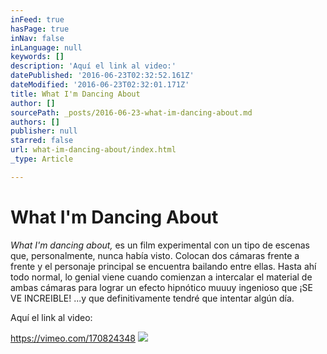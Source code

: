 ```yaml
---
inFeed: true
hasPage: true
inNav: false
inLanguage: null
keywords: []
description: 'Aquí el link al video:'
datePublished: '2016-06-23T02:32:52.161Z'
dateModified: '2016-06-23T02:32:01.171Z'
title: What I'm Dancing About
author: []
sourcePath: _posts/2016-06-23-what-im-dancing-about.md
authors: []
publisher: null
starred: false
url: what-im-dancing-about/index.html
_type: Article

---
```

# What I'm Dancing About

_What I'm dancing about,_ es un film experimental con un tipo de escenas que, personalmente, nunca había visto. Colocan dos cámaras frente a frente y el personaje principal se encuentra bailando entre ellas. Hasta ahí todo normal, lo genial viene cuando comienzan a intercalar el material de ambas cámaras para lograr un efecto hipnótico muuuy ingenioso que ¡SE VE INCREIBLE! ...y que definitivamente tendré que intentar algún día.

Aquí el link al video:

https://vimeo.com/170824348
![](https://the-grid-user-content.s3-us-west-2.amazonaws.com/cef1a6d5-723f-4532-a14f-d233d2788156.png)